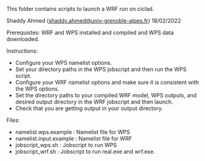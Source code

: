 This folder contains scripts to launch a WRF run on ciclad.

Shaddy Ahmed (shaddy.ahmed@univ-grenoble-alpes.fr)
18/02/2022

Prerequistes: WRF and WPS installed and compiled and WPS data downloaded.

Instructions:
- Configure your WPS namelist options.
- Set your directory paths in the WPS jobscript and then run the WPS script.
- Configure your WRF namelist options and make sure it is consistent with the WPS options.
- Set the directory paths to your compiled WRF model, WPS outputs, and desired output directory
  in the WRF jobscript and then launch.
- Check that you are getting output in your output directory.

Files: 
- namelist.wps.example : Namelist file for WPS
- namelist.input.example : Namelist file for WRF
- jobscript_wps.sh : Jobscript to run WPS
- jobscript_wrf.sh : Jobscript to run real.exe and wrf.exe.

